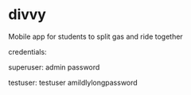 # divvy
Mobile app for students to split gas and ride together


credentials:

superuser:
admin
password

testuser:
testuser
amildlylongpassword